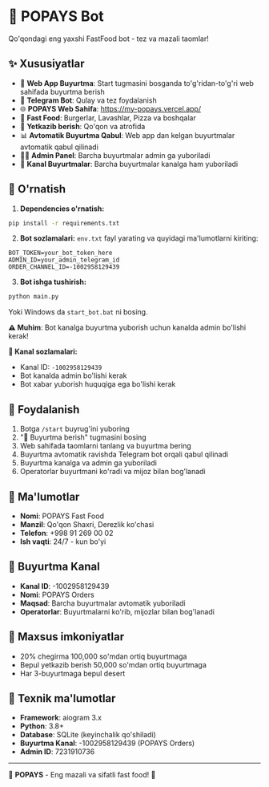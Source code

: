 # 🍕 POPAYS Bot

Qo'qondagi eng yaxshi FastFood bot - tez va mazali taomlar!

## ✨ Xususiyatlar

- 🛒 **Web App Buyurtma**: Start tugmasini bosganda to'g'ridan-to'g'ri web sahifada buyurtma berish
- 📱 **Telegram Bot**: Qulay va tez foydalanish
- 🌐 **POPAYS Web Sahifa**: https://my-popays.vercel.app/
- 🍔 **Fast Food**: Burgerlar, Lavashlar, Pizza va boshqalar
- 🚚 **Yetkazib berish**: Qo'qon va atrofida
- 📊 **Avtomatik Buyurtma Qabul**: Web app dan kelgan buyurtmalar avtomatik qabul qilinadi
- 👨‍💼 **Admin Panel**: Barcha buyurtmalar admin ga yuboriladi
- 📢 **Kanal Buyurtmalar**: Barcha buyurtmalar kanalga ham yuboriladi

## 🚀 O'rnatish

1. **Dependencies o'rnatish:**
```bash
pip install -r requirements.txt
```

2. **Bot sozlamalari:**
`env.txt` fayl yarating va quyidagi ma'lumotlarni kiriting:
```
BOT_TOKEN=your_bot_token_here
ADMIN_ID=your_admin_telegram_id
ORDER_CHANNEL_ID=-1002958129439
```

3. **Bot ishga tushirish:**
```bash
python main.py
```

Yoki Windows da `start_bot.bat` ni bosing.

**⚠️ Muhim**: Bot kanalga buyurtma yuborish uchun kanalda admin bo'lishi kerak!

**📢 Kanal sozlamalari:**
- Kanal ID: `-1002958129439`
- Bot kanalda admin bo'lishi kerak
- Bot xabar yuborish huquqiga ega bo'lishi kerak

## 📱 Foydalanish

1. Botga `/start` buyrug'ini yuboring
2. "🛒 Buyurtma berish" tugmasini bosing
3. Web sahifada taomlarni tanlang va buyurtma bering
4. Buyurtma avtomatik ravishda Telegram bot orqali qabul qilinadi
5. Buyurtma kanalga va admin ga yuboriladi
6. Operatorlar buyurtmani ko'radi va mijoz bilan bog'lanadi

## 🏪 Ma'lumotlar

- **Nomi**: POPAYS Fast Food
- **Manzil**: Qo'qon Shaxri, Derezlik ko'chasi
- **Telefon**: +998 91 269 00 02
- **Ish vaqti**: 24/7 - kun bo'yi

## 📢 Buyurtma Kanal

- **Kanal ID**: -1002958129439
- **Nomi**: POPAYS Orders
- **Maqsad**: Barcha buyurtmalar avtomatik yuboriladi
- **Operatorlar**: Buyurtmalarni ko'rib, mijozlar bilan bog'lanadi

## 🎉 Maxsus imkoniyatlar

- 20% chegirma 100,000 so'mdan ortiq buyurtmaga
- Bepul yetkazib berish 50,000 so'mdan ortiq buyurtmaga
- Har 3-buyurtmaga bepul desert

## 🔧 Texnik ma'lumotlar

- **Framework**: aiogram 3.x
- **Python**: 3.8+
- **Database**: SQLite (keyinchalik qo'shiladi)
- **Buyurtma Kanal**: -1002958129439 (POPAYS Orders)
- **Admin ID**: 7231910736

---

🍕 **POPAYS** - Eng mazali va sifatli fast food! 🍕
